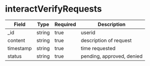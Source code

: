 # interactVerifyRequests
| Field | Type | Required | Description |
| -- | -- | -- | -- |
| _id | string | true | userid |
| content | string | true | description of request |
| timestamp | string | true | time requested |
| status | string | true | pending, approved, denied |
